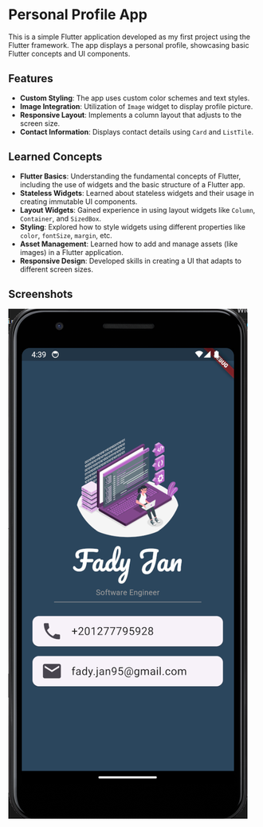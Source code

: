 # Personal Profile App

This is a simple Flutter application developed as my first project using the Flutter framework. The app displays a personal profile, showcasing basic Flutter concepts and UI components.

## Features

- **Custom Styling**: The app uses custom color schemes and text styles.
- **Image Integration**: Utilization of `Image` widget to display profile picture.
- **Responsive Layout**: Implements a column layout that adjusts to the screen size.
- **Contact Information**: Displays contact details using `Card` and `ListTile`.

## Learned Concepts

- **Flutter Basics**: Understanding the fundamental concepts of Flutter, including the use of widgets and the basic structure of a Flutter app.
- **Stateless Widgets**: Learned about stateless widgets and their usage in creating immutable UI components.
- **Layout Widgets**: Gained experience in using layout widgets like `Column`, `Container`, and `SizedBox`.
- **Styling**: Explored how to style widgets using different properties like `color`, `fontSize`, `margin`, etc.
- **Asset Management**: Learned how to add and manage assets (like images) in a Flutter application.
- **Responsive Design**: Developed skills in creating a UI that adapts to different screen sizes.

## Screenshots

![Screenshot](Design/BusinessCardApp.png)


